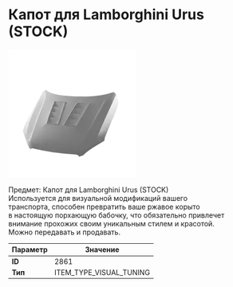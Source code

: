 # Капот для Lamborghini Urus (STOCK)

![Item Image](../img/2861.webp?raw=true)

Предмет: Капот для Lamborghini Urus (STOCK)<br>Используется для визуальной модификаций вашего<br>транспорта, способен превратить ваше ржавое корыто<br>в настоящую порхающую бабочку, что обязательно привлечет<br>внимание прохожих своим уникальным стилем и красотой.<br>Можно передавать и продавать.


| Параметр | Значение |
|----------|----------|
| **ID** | 2861 |
| **Тип** | ITEM_TYPE_VISUAL_TUNING |

